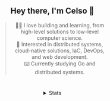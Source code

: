 <div align="center">

## Hey there, I'm Celso 🙂

<div style="max-width: 300px; ">

> 🧙‍♂️ I love building and learning, from high-level solutions to low-level computer science.<br>
> 🦉 Interested in distributed systems, cloud-native solutions, IaC, DevOps, and web development.<br>
> ⌨️ Currently studying Go and distributed systems.<br>

</div>

#

<details align="center">
<summary>Stats</summary>

<cr/>

<p style="text-align: center;">
<!--START_SECTION:waka-->

```txt
From: 17 October 2023 - To: 16 November 2023

Go                20 hrs 18 mins  ██████▒░░░░░░░░░░░░░░░░░░   25.21 %
Markdown          16 hrs 12 mins  █████░░░░░░░░░░░░░░░░░░░░   20.12 %
YAML              7 hrs 52 mins   ██▒░░░░░░░░░░░░░░░░░░░░░░   09.78 %
TypeScript        7 hrs 7 mins    ██▒░░░░░░░░░░░░░░░░░░░░░░   08.85 %
JavaScript        6 hrs 34 mins   ██░░░░░░░░░░░░░░░░░░░░░░░   08.16 %
```

<!--END_SECTION:waka-->
</p>
  
<div>

<img src="http://github-readme-stats.vercel.app/api/top-langs/?username=celsobenedetti&layout=compact&custom_title=Languages&include_all_commits=true&count_private=true&langs_count=6&theme=transparent&bg_color=00000000" height="180em"/>
<img src="https://streak-stats.demolab.com?user=celsobenedetti&theme=transparent" height="180rem"/>

</div>

#

<a href="https://wakatime.com/@8a52c0fd-ec78-403a-81d0-07c674c564b3" title="Time coded since Jan 17 2022">
<img src="https://wakatime.com/badge/user/8a52c0fd-ec78-403a-81d0-07c674c564b3.svg" alt="Wakatime 2022" title="Time coded since Jan 17 2022" />
</a>

</details>

</div>

